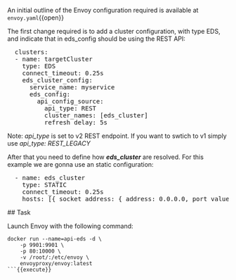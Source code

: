 An initial outline of the Envoy configuration required is available at `envoy.yaml`{{open}}

The first change required is to add a cluster configuration, with type EDS, and indicate that in eds_config should be using the REST API:

<pre class="file" data-filename="envoy.yaml" data-target="append">
  clusters:
  - name: targetCluster
    type: EDS
    connect_timeout: 0.25s
    eds_cluster_config:
      service_name: myservice
      eds_config:
        api_config_source:
          api_type: REST
          cluster_names: [eds_cluster]
          refresh_delay: 5s
</pre>

Note: *api_type* is set to v2 REST endpoint. If you want to swtich to v1 simply use *api_type: REST_LEGACY*

After that you need to define how ***eds_cluster*** are resolved. For this example we are gonna use an static configuration:

<pre class="file" data-filename="envoy.yaml" data-target="append">
  - name: eds_cluster
    type: STATIC
    connect_timeout: 0.25s
    hosts: [{ socket_address: { address: 0.0.0.0, port_value: 8080 }}]
</pre>

## Task

Launch Envoy with the following command:

```
docker run --name=api-eds -d \
    -p 9901:9901 \
    -p 80:10000 \
    -v /root/:/etc/envoy \
    envoyproxy/envoy:latest
```{{execute}}
